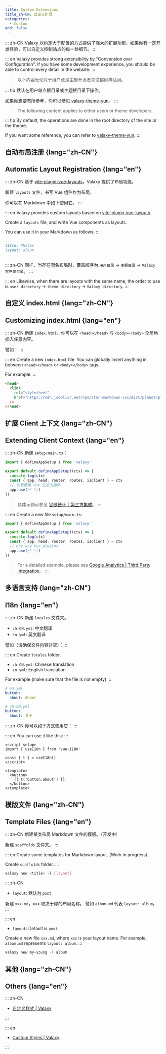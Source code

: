 ```yaml
---
title: Custom Extensions
title_zh-CN: 自定义扩展
categories:
  - Custom
end: false
---
```


::: zh-CN
Valaxy 以约定大于配置的方式提供了强大的扩展功能，如果你有一定开发经验，可以自定义控制站点的每一处细节。
:::

::: en
Valaxy provides strong extensibility by "Convension over Configuration". If you have some development experience, you should be able to control every detail in the website.
:::

<div lang="zh-CN">

> 以下内容无论对于用户还是主题开发者来说都同样适用。

::: tip
默认在用户站点根目录或主题根目录下操作。

如果你想要有所参考，你可以参见 [valaxy-theme-yun](https://github.com/YunYouJun/valaxy/tree/main/packages/valaxy-theme-yun)。
:::

</div>

<div lang="en">

> The following content applies to either users or theme developers.

::: tip
By default, the operations are done in the root directory of the site or the theme.

If you want some reference, you can refer to [valaxy-theme-yun](https://github.com/YunYouJun/valaxy/tree/main/packages/valaxy-theme-yun).
:::

</div>

## 自动布局注册 {lang="zh-CN"}

## Automatic Layout Registration {lang="en"}

::: zh-CN
基于 [vite-plugin-vue-layouts](https://github.com/JohnCampionJr/vite-plugin-vue-layouts)，Valaxy 提供了布局功能。

新建 `layouts` 文件，书写 Vue 组件作为布局。

你可以在 Markdown 中如下使用它。
:::

::: en
Valaxy provides custom layouts based on [vite-plugin-vue-layouts](https://github.com/JohnCampionJr/vite-plugin-vue-layouts).

Create a `layouts` file, and write Vue components as layouts.

You can use it in your Markdown as follows.
:::

```md
---
title: Photos
layout: album
---
```

::: zh-CN
同样，当存在同名布局时，覆盖顺序为 `用户目录` -> `主题目录` -> `Valaxy 客户端目录`。
:::

::: en
Likewise, when there are layouts with the same name, the order to use is `user directory` -> `theme directory` -> `Valaxy directory`.
:::

## 自定义 index.html {lang="zh-CN"}

## Customizing index.html {lang="en"}

::: zh-CN
新建 `index.html`，你可以在 `<head></head>` 与 `<body></body>` 全局地插入任意内容。

譬如：
:::

::: en
Create a new `index.html` file. You can globally insert anything in between `<head></head>` or `<body></body>` tags.

For example:
:::

```html
<head>
  <link
    rel="stylesheet"
    href="https://cdn.jsdelivr.net/npm/star-markdown-css/dist/planet/planet-markdown.min.css"
  />
</head>
```

## 扩展 Client 上下文 {lang="zh-CN"}

## Extending Client Context {lang="en"}

::: zh-CN
新建 `setup/main.ts`：

```ts
import { defineAppSetup } from 'valaxy'

export default defineAppSetup((ctx) => {
  console.log(ctx)
  const { app, head, router, routes, isClient } = ctx
  // 任意使用 Vue 生态的插件
  app.use(/* */)
})
```

> 具体示例可参见 [谷歌统计｜第三方集成](/guide/third-party/#谷歌统计)。
:::

::: en
Create a new file `setup/main.ts`:

```ts
import { defineAppSetup } from 'valaxy'

export default defineAppSetup((ctx) => {
  console.log(ctx)
  const { app, head, router, routes, isClient } = ctx
  // Use any Vue plugins
  app.use(/* */)
})
```

> For a detailed example, please see [Google Analytics | Third Party Integration](/guide/third-party/#谷歌统计)。
:::

## 多语言支持 {lang="zh-CN"}

## I18n {lang="en"}

::: zh-CN
新建 `locales` 文件夹。

- `zh-CN.yml`: 中文翻译
- `en.yml`: 英文翻译

譬如（请确保文件内容非空）：
:::

::: en
Create `locales` folder.

- `zh-CN.yml`: Chinese translation
- `en.yml`: English translation

For example (make sure that the file is not empty):
:::

```yaml
# en.yml
button:
  about: About
```

```yaml
# zh-CN.yml
button:
  about: 关于
```

::: zh-CN
你可以如下方式使用它：
:::

::: en
You can use it like this:
:::

```vue
<script setup>
import { useI18n } from 'vue-i18n'

const { t } = useI18n()
</script>

<template>
  <button>
    {{ t('button.about') }}
  </button>
</template>
```

## 模版文件 {lang="zh-CN"}

## Template Files {lang="en"}

::: zh-CN
新建某类布局 Markdown 文件的模版。（开发中）

新建 `scaffolds` 文件夹。
:::

::: en
Create some templates for Markdown layout. (Work in progress)

Create `scaffolds` folder.
:::

```bash
valaxy new <title> -l [layout]
```

::: zh-CN

- `layout`: 默认为 `post`

新建 `xxx.md`，xxx 取决于你的布局名称。
譬如 `album.md` 代表 `layout: album`。
:::

::: en

- `layout`: Default is `post`

Create a new file `xxx.md`, where `xxx` is your layout name.
For example, `album.md` represents `layout: album`.
:::

```bash
valaxy new my-young -l album
```

## 其他 {lang="zh-CN"}

## Others {lang="en"}

::: zh-CN

- [自定义样式 | Valaxy](/guide/custom/styles)

:::

::: en

- [Custom Styles | Valaxy](/guide/custom/styles)

:::

